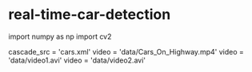 # real-time-car-detection
import numpy as np
import cv2

cascade_src = 'cars.xml'
video = 'data/Cars_On_Highway.mp4'
video = 'data/video1.avi'
video = 'data/video2.avi'
